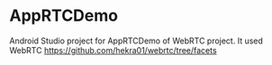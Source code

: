 # AppRTCDemo

Android Studio project for AppRTCDemo of WebRTC project. 
It used WebRTC https://github.com/hekra01/webrtc/tree/facets

